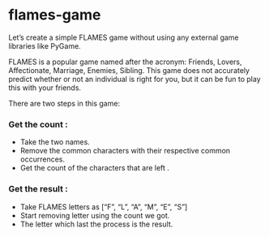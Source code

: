 # flames-game

Let’s create a simple FLAMES game without using any external game libraries like PyGame.

FLAMES is a popular game named after the acronym: Friends, Lovers, Affectionate, Marriage, Enemies, Sibling. This game does not accurately predict whether or not an individual is right for you, but it can be fun to play this with your friends.

There are two steps in this game:

### Get the count :

 * Take the two names.
* Remove the common characters with their respective common occurrences.
* Get the count of the characters that are left .

### Get the result :


* Take FLAMES letters as [“F”, “L”, “A”, “M”, “E”, “S”]
* Start removing letter using the count we got.
* The letter which last the process is the result.

